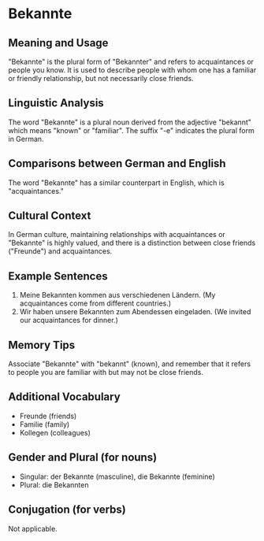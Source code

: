 # Bekannte
## Meaning and Usage
"Bekannte" is the plural form of "Bekannter" and refers to acquaintances or people you know. It is used to describe people with whom one has a familiar or friendly relationship, but not necessarily close friends.

## Linguistic Analysis
The word "Bekannte" is a plural noun derived from the adjective "bekannt" which means "known" or "familiar". The suffix "-e" indicates the plural form in German.

## Comparisons between German and English
The word "Bekannte" has a similar counterpart in English, which is "acquaintances." 

## Cultural Context
In German culture, maintaining relationships with acquaintances or "Bekannte" is highly valued, and there is a distinction between close friends ("Freunde") and acquaintances.

## Example Sentences
1. Meine Bekannten kommen aus verschiedenen Ländern. (My acquaintances come from different countries.)
2. Wir haben unsere Bekannten zum Abendessen eingeladen. (We invited our acquaintances for dinner.)

## Memory Tips
Associate "Bekannte" with "bekannt" (known), and remember that it refers to people you are familiar with but may not be close friends.

## Additional Vocabulary
- Freunde (friends)
- Familie (family)
- Kollegen (colleagues)

## Gender and Plural (for nouns)
- Singular: der Bekannte (masculine), die Bekannte (feminine)
- Plural: die Bekannten

## Conjugation (for verbs)
Not applicable.